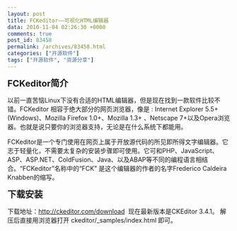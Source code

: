 ```yaml
---
layout: post
title: FCKeditor——可视化HTML编辑器
data: 2010-11-04 02:26:30 +0000
comments: true
post_id: 83458
permalink: /archives/83458.html
categories: ["开源软件"]
tags: ["开源软件", "资源分享"]
---
```


<span style="font-size: 20px"><strong>FCKeditor简介</strong></span>

以前一直苦恼Linux下没有合适的HTML编辑器，但是现在找到一款软件比较不错。FCKeditor 相容于绝大部分的网页浏览器，像是 : Internet Explorer 5.5+ (Windows)、Mozilla Firefox 1.0+、Mozilla 1.3+ 、Netscape 7+以及Opera浏览器。也就是说只要你的浏览器支持，无论是在什么系统下都能用。

FCKeditor是一个专门使用在网页上属于开放源代码的所见即所得文字编辑器。它志于轻量化，不需要太复杂的安装步骤即可使用。它可和PHP、JavaScript、ASP、ASP.NET、ColdFusion、Java、以及ABAP等不同的编程语言相结合。“FCKeditor”名称中的“FCK” 是这个编辑器的作者的名字Frederico Caldeira Knabben的缩写。

<span style="font-size: 20px"><strong>下载安装</strong></span>

下载地址：http://ckeditor.com/download  现在最新版本是CKEditor 3.4.1。
解压后直接用浏览器打开 ckeditor/_samples/index.html 即可。
